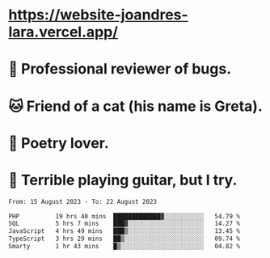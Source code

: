 # https://website-joandres-lara.vercel.app/
# 🐛 Professional reviewer of bugs.
# 🐱 Friend of a cat (his name is Greta).
# 📜 Poetry lover.
# 🎸 Terrible playing guitar, but I try.

<!--START_SECTION:waka-->

```txt
From: 15 August 2023 - To: 22 August 2023

PHP          19 hrs 40 mins  █████████████▓░░░░░░░░░░░   54.79 %
SQL          5 hrs 7 mins    ███▓░░░░░░░░░░░░░░░░░░░░░   14.27 %
JavaScript   4 hrs 49 mins   ███▒░░░░░░░░░░░░░░░░░░░░░   13.45 %
TypeScript   3 hrs 29 mins   ██▒░░░░░░░░░░░░░░░░░░░░░░   09.74 %
Smarty       1 hr 43 mins    █▒░░░░░░░░░░░░░░░░░░░░░░░   04.82 %
```

<!--END_SECTION:waka-->
